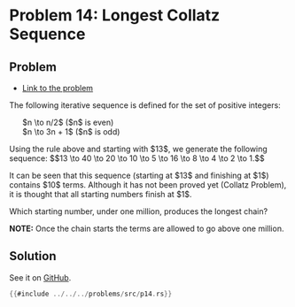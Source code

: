 # Problem 14: Longest Collatz Sequence

## Problem

- [Link to the problem](https://projecteuler.net/problem=14)

<div class="problem_content" role="problem">
<p>The following iterative sequence is defined for the set of positive integers:</p>
<ul style="list-style-type:none;">
<li>$n \to n/2$ ($n$ is even)</li>
<li>$n \to 3n + 1$ ($n$ is odd)</li></ul>
<p>Using the rule above and starting with $13$, we generate the following sequence:
$$13 \to 40 \to 20 \to 10 \to 5 \to 16 \to 8 \to 4 \to 2 \to 1.$$</p>
<p>It can be seen that this sequence (starting at $13$ and finishing at $1$) contains $10$ terms. Although it has not been proved yet (Collatz Problem), it is thought that all starting numbers finish at $1$.</p>
<p>Which starting number, under one million, produces the longest chain?</p>
<p class="note"><b>NOTE:</b> Once the chain starts the terms are allowed to go above one million.</p>

</div>

## Solution

See it on [GitHub](https://github.com/isitreallyalive/euler/blob/main/problems/src/p14.rs).

```rs
{{#include ../../../problems/src/p14.rs}}
```